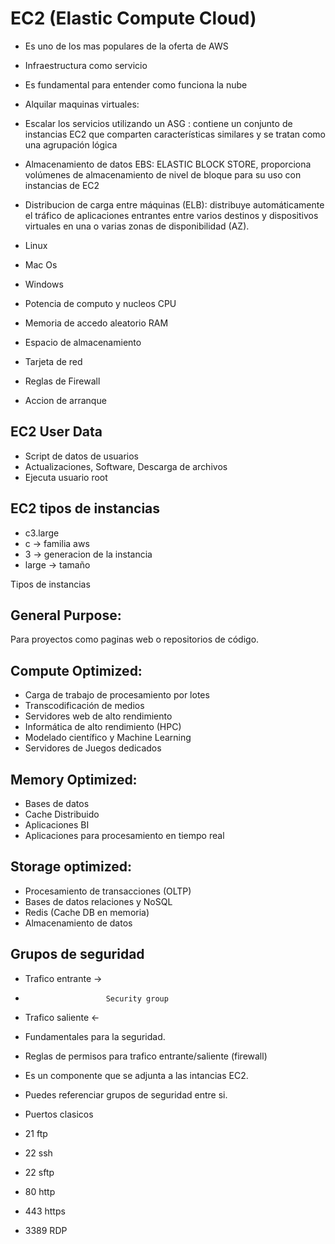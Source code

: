 # EC2 (Elastic Compute Cloud)
* Es uno de los mas populares de la oferta de AWS
* Infraestructura como servicio
* Es fundamental para entender como funciona la nube

* Alquilar maquinas virtuales: 
* Escalar los servicios utilizando un ASG : contiene un conjunto de instancias EC2 que comparten características similares y se tratan como una agrupación lógica
* Almacenamiento de datos EBS: ELASTIC BLOCK STORE, proporciona volúmenes de almacenamiento de nivel de bloque para su uso con instancias de EC2
* Distribucion de carga entre máquinas (ELB): distribuye automáticamente el tráfico de aplicaciones entrantes entre varios destinos y dispositivos virtuales en una o varias zonas de disponibilidad (AZ).

* Linux
* Mac Os
* Windows

* Potencia de computo y nucleos CPU
* Memoria de accedo aleatorio RAM
* Espacio de almacenamiento
* Tarjeta de red
* Reglas de Firewall
* Accion de arranque

## EC2 User Data
* Script de datos de usuarios
* Actualizaciones, Software, Descarga de archivos
* Ejecuta usuario root

## EC2 tipos de instancias

* c3.large
* c -> familia aws
* 3 -> generacion de la instancia
* large -> tamaño

Tipos de instancias

## General Purpose:
Para proyectos como paginas web o repositorios de código.

## Compute Optimized:
* Carga de trabajo de procesamiento por lotes
* Transcodificación de medios
* Servidores web de alto rendimiento
* Informática de alto rendimiento (HPC)
* Modelado científico y Machine Learning
* Servidores de Juegos dedicados

## Memory Optimized:
* Bases de datos
* Cache Distribuido
* Aplicaciones BI
* Aplicaciones para procesamiento en tiempo real

## Storage optimized:
* Procesamiento de transacciones (OLTP)
* Bases de datos relaciones y NoSQL
* Redis (Cache DB en memoria)
* Almacenamiento de datos

## Grupos de seguridad

* Trafico entrante ->
*                       Security group
* Trafico saliente <-
* Fundamentales para la seguridad.
* Reglas de permisos para trafico entrante/saliente (firewall)
* Es un componente que se adjunta a las intancias EC2.
* Puedes referenciar grupos de seguridad entre si.

* Puertos clasicos
* 21 ftp
* 22 ssh
* 22 sftp
* 80 http
* 443 https
* 3389 RDP

